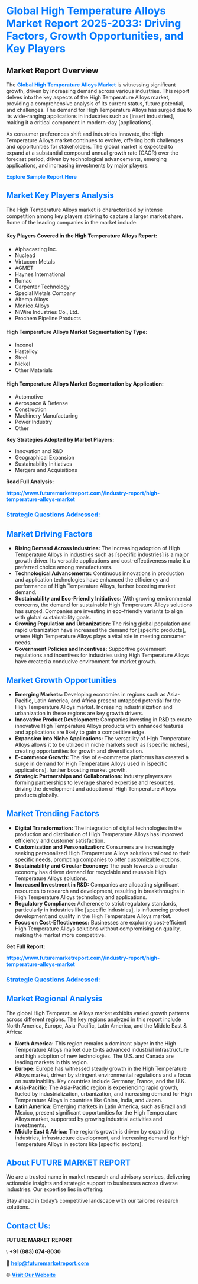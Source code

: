 <h1 style="color: #007BFF;">Global High Temperature Alloys Market Report 2025-2033: Driving Factors, Growth Opportunities, and Key Players</h1>

<section id="overview">
<h2>Market Report Overview</h2>
<p>The <a href="https://www.futuremarketreport.com//industry-report/high-temperature-alloys-market" style="color: #007BFF; text-decoration: none;"><strong>Global High Temperature Alloys Market</strong></a> is witnessing significant growth, driven by increasing demand across various industries. This report delves into the key aspects of the High Temperature Alloys market, providing a comprehensive analysis of its current status, future potential, and challenges. The demand for High Temperature Alloys has surged due to its wide-ranging applications in industries such as [insert industries], making it a critical component in modern-day [applications].</p>
<p>As consumer preferences shift and industries innovate, the High Temperature Alloys market continues to evolve, offering both challenges and opportunities for stakeholders. The global market is expected to expand at a substantial compound annual growth rate (CAGR) over the forecast period, driven by technological advancements, emerging applications, and increasing investments by major players.</p>
</section>

<section id="overview">
<p><a href="https://www.futuremarketreport.com//request-sample/reportId=59997" style="color: #007BFF; text-decoration: none;"><strong>Explore Sample Report Here</strong></a></p>
</section>

<section id="key-players">
<h2 style="color: #007BFF;">Market Key Players Analysis</h2>
<p>The High Temperature Alloys market is characterized by intense competition among key players striving to capture a larger market share. Some of the leading companies in the market include:</p>
<h4>Key Players Covered in the High Temperature Alloys Report:</h4>
<ul><li>Alphacasting Inc.</li><li>Nuclead</li><li>Virtucom Metals</li><li>AGMET</li><li>Haynes International</li><li>Romac</li><li>Carpenter Technology</li><li>Special Metals Company</li><li>Altemp Alloys</li><li>Monico Alloys</li><li>NiWire Industries Co., Ltd.</li><li>Prochem Pipeline Products</li></ul>
<h4>High Temperature Alloys Market Segmentation by Type:</h4>
<ul><li>Inconel</li><li>Hastelloy</li><li>Steel</li><li>Nickel</li><li>Other Materials</li></ul>

<h4>High Temperature Alloys Market Segmentation by Application:</h4>
<ul><li>Automotive</li><li>Aerospace &amp; Defense</li><li>Construction</li><li>Machinery Manufacturing</li><li>Power Industry</li><li>Other</li></ul>
<p><strong>Key Strategies Adopted by Market Players:</strong></p>
<ul>
<li>Innovation and R&D</li>
<li>Geographical Expansion</li>
<li>Sustainability Initiatives</li>
<li>Mergers and Acquisitions</li>
</ul>
</section>

<section>
<p><strong>Read Full Analysis: </strong></p><a href="https://www.futuremarketreport.com//industry-report/high-temperature-alloys-market" style="color: #007BFF; text-decoration: none;"><strong>https://www.futuremarketreport.com//industry-report/high-temperature-alloys-market</strong></a>
<h3 style="color: #007BFF;">Strategic Questions Addressed:</h3>
</section>

<section id="driving-factors">
<h2 style="color: #007BFF;">Market Driving Factors</h2>
<ul>
<li><strong>Rising Demand Across Industries:</strong> The increasing adoption of High Temperature Alloys in industries such as [specific industries] is a major growth driver. Its versatile applications and cost-effectiveness make it a preferred choice among manufacturers.</li>
<li><strong>Technological Advancements:</strong> Continuous innovations in production and application technologies have enhanced the efficiency and performance of High Temperature Alloys, further boosting market demand.</li>
<li><strong>Sustainability and Eco-Friendly Initiatives:</strong> With growing environmental concerns, the demand for sustainable High Temperature Alloys solutions has surged. Companies are investing in eco-friendly variants to align with global sustainability goals.</li>
<li><strong>Growing Population and Urbanization:</strong> The rising global population and rapid urbanization have increased the demand for [specific products], where High Temperature Alloys plays a vital role in meeting consumer needs.</li>
<li><strong>Government Policies and Incentives:</strong> Supportive government regulations and incentives for industries using High Temperature Alloys have created a conducive environment for market growth.</li>
</ul>
</section>

<section id="growth-opportunities">
<h2 style="color: #007BFF;">Market Growth Opportunities</h2>
<ul>
<li><strong>Emerging Markets:</strong> Developing economies in regions such as Asia-Pacific, Latin America, and Africa present untapped potential for the High Temperature Alloys market. Increasing industrialization and urbanization in these regions are key growth drivers.</li>
<li><strong>Innovative Product Development:</strong> Companies investing in R&D to create innovative High Temperature Alloys products with enhanced features and applications are likely to gain a competitive edge.</li>
<li><strong>Expansion into Niche Applications:</strong> The versatility of High Temperature Alloys allows it to be utilized in niche markets such as [specific niches], creating opportunities for growth and diversification.</li>
<li><strong>E-commerce Growth:</strong> The rise of e-commerce platforms has created a surge in demand for High Temperature Alloys used in [specific applications], further boosting market growth.</li>
<li><strong>Strategic Partnerships and Collaborations:</strong> Industry players are forming partnerships to leverage shared expertise and resources, driving the development and adoption of High Temperature Alloys products globally.</li>
</ul>
</section>

<section id="trending-factors">
<h2 style="color: #007BFF;">Market Trending Factors</h2>
<ul>
<li><strong>Digital Transformation:</strong> The integration of digital technologies in the production and distribution of High Temperature Alloys has improved efficiency and customer satisfaction.</li>
<li><strong>Customization and Personalization:</strong> Consumers are increasingly seeking personalized High Temperature Alloys solutions tailored to their specific needs, prompting companies to offer customizable options.</li>
<li><strong>Sustainability and Circular Economy:</strong> The push towards a circular economy has driven demand for recyclable and reusable High Temperature Alloys solutions.</li>
<li><strong>Increased Investment in R&D:</strong> Companies are allocating significant resources to research and development, resulting in breakthroughs in High Temperature Alloys technology and applications.</li>
<li><strong>Regulatory Compliance:</strong> Adherence to strict regulatory standards, particularly in industries like [specific industries], is influencing product development and quality in the High Temperature Alloys market.</li>
<li><strong>Focus on Cost-Effectiveness:</strong> Businesses are exploring cost-efficient High Temperature Alloys solutions without compromising on quality, making the market more competitive.</li>
</ul>
</section>

<section>
<p><strong>Get Full Report: </strong></p><a href="https://www.futuremarketreport.com//industry-report/high-temperature-alloys-market" style="color: #007BFF; text-decoration: none;"><strong>https://www.futuremarketreport.com//industry-report/high-temperature-alloys-market</strong></a>
<h3 style="color: #007BFF;">Strategic Questions Addressed:</h3>
</section>


<section id="regional-analysis">
<h2 style="color: #007BFF;">Market Regional Analysis</h2>
<p>The global High Temperature Alloys market exhibits varied growth patterns across different regions. The key regions analyzed in this report include North America, Europe, Asia-Pacific, Latin America, and the Middle East & Africa:</p>
<ul>
<li><strong>North America:</strong> This region remains a dominant player in the High Temperature Alloys market due to its advanced industrial infrastructure and high adoption of new technologies. The U.S. and Canada are leading markets in this region.</li>
<li><strong>Europe:</strong> Europe has witnessed steady growth in the High Temperature Alloys market, driven by stringent environmental regulations and a focus on sustainability. Key countries include Germany, France, and the U.K.</li>
<li><strong>Asia-Pacific:</strong> The Asia-Pacific region is experiencing rapid growth, fueled by industrialization, urbanization, and increasing demand for High Temperature Alloys in countries like China, India, and Japan.</li>
<li><strong>Latin America:</strong> Emerging markets in Latin America, such as Brazil and Mexico, present significant opportunities for the High Temperature Alloys market, supported by growing industrial activities and investments.</li>
<li><strong>Middle East & Africa:</strong> The region’s growth is driven by expanding industries, infrastructure development, and increasing demand for High Temperature Alloys in sectors like [specific sectors].</li>
</ul>
</section>

<footer>
<h2 style="color: #007BFF;">About FUTURE MARKET REPORT</h2>
<p>We are a trusted name in market research and advisory services, delivering actionable insights and strategic support to businesses across diverse industries. Our expertise lies in offering:</p>

<p>Stay ahead in today’s competitive landscape with our tailored research solutions.</p>

<h2 style="color: #007BFF;">Contact Us:</h2>
<p><strong>FUTURE MARKET REPORT</strong></p>
<p>📞 <strong>+91 (883) 074-8030</strong></p>
<p>📧 <strong><a href="mailto:help@futuremarketreport.com" style="color: #007BFF;">help@futuremarketreport.com</a></strong></p>
<p>🌐 <strong><a href="https://www.futuremarketreport.com/" style="color: #007BFF;">Visit Our Website</a></strong></p>
</footer>